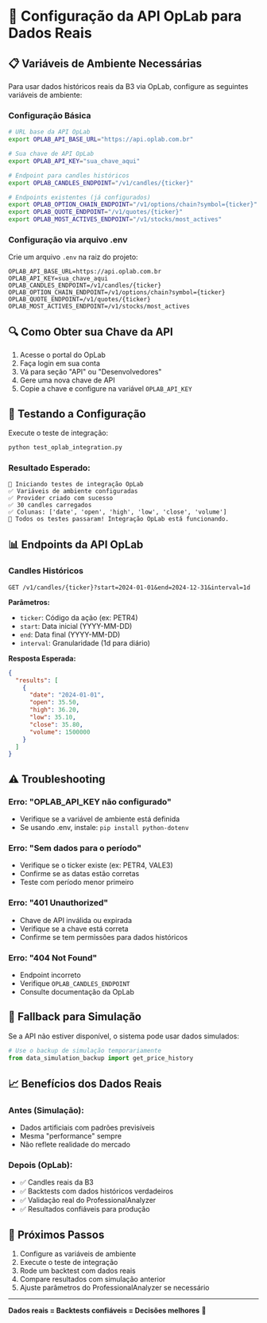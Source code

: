 # 🔧 Configuração da API OpLab para Dados Reais

## 📋 Variáveis de Ambiente Necessárias

Para usar dados históricos reais da B3 via OpLab, configure as seguintes variáveis de ambiente:

### **Configuração Básica**
```bash
# URL base da API OpLab
export OPLAB_API_BASE_URL="https://api.oplab.com.br"

# Sua chave de API OpLab
export OPLAB_API_KEY="sua_chave_aqui"

# Endpoint para candles históricos
export OPLAB_CANDLES_ENDPOINT="/v1/candles/{ticker}"

# Endpoints existentes (já configurados)
export OPLAB_OPTION_CHAIN_ENDPOINT="/v1/options/chain?symbol={ticker}"
export OPLAB_QUOTE_ENDPOINT="/v1/quotes/{ticker}"
export OPLAB_MOST_ACTIVES_ENDPOINT="/v1/stocks/most_actives"
```

### **Configuração via arquivo .env**
Crie um arquivo `.env` na raiz do projeto:

```env
OPLAB_API_BASE_URL=https://api.oplab.com.br
OPLAB_API_KEY=sua_chave_aqui
OPLAB_CANDLES_ENDPOINT=/v1/candles/{ticker}
OPLAB_OPTION_CHAIN_ENDPOINT=/v1/options/chain?symbol={ticker}
OPLAB_QUOTE_ENDPOINT=/v1/quotes/{ticker}
OPLAB_MOST_ACTIVES_ENDPOINT=/v1/stocks/most_actives
```

## 🔍 Como Obter sua Chave da API

1. Acesse o portal do OpLab
2. Faça login em sua conta
3. Vá para seção "API" ou "Desenvolvedores"
4. Gere uma nova chave de API
5. Copie a chave e configure na variável `OPLAB_API_KEY`

## 🧪 Testando a Configuração

Execute o teste de integração:

```bash
python test_oplab_integration.py
```

### **Resultado Esperado:**
```
🚀 Iniciando testes de integração OpLab
✅ Variáveis de ambiente configuradas
✅ Provider criado com sucesso
✅ 30 candles carregados
✅ Colunas: ['date', 'open', 'high', 'low', 'close', 'volume']
🎉 Todos os testes passaram! Integração OpLab está funcionando.
```

## 📊 Endpoints da API OpLab

### **Candles Históricos**
```
GET /v1/candles/{ticker}?start=2024-01-01&end=2024-12-31&interval=1d
```

**Parâmetros:**
- `ticker`: Código da ação (ex: PETR4)
- `start`: Data inicial (YYYY-MM-DD)
- `end`: Data final (YYYY-MM-DD)  
- `interval`: Granularidade (1d para diário)

**Resposta Esperada:**
```json
{
  "results": [
    {
      "date": "2024-01-01",
      "open": 35.50,
      "high": 36.20,
      "low": 35.10,
      "close": 35.80,
      "volume": 1500000
    }
  ]
}
```

## ⚠️ Troubleshooting

### **Erro: "OPLAB_API_KEY não configurado"**
- Verifique se a variável de ambiente está definida
- Se usando .env, instale: `pip install python-dotenv`

### **Erro: "Sem dados para o período"**
- Verifique se o ticker existe (ex: PETR4, VALE3)
- Confirme se as datas estão corretas
- Teste com período menor primeiro

### **Erro: "401 Unauthorized"**
- Chave de API inválida ou expirada
- Verifique se a chave está correta
- Confirme se tem permissões para dados históricos

### **Erro: "404 Not Found"**
- Endpoint incorreto
- Verifique `OPLAB_CANDLES_ENDPOINT`
- Consulte documentação da OpLab

## 🔄 Fallback para Simulação

Se a API não estiver disponível, o sistema pode usar dados simulados:

```python
# Use o backup de simulação temporariamente
from data_simulation_backup import get_price_history
```

## 📈 Benefícios dos Dados Reais

### **Antes (Simulação):**
- Dados artificiais com padrões previsíveis
- Mesma "performance" sempre
- Não reflete realidade do mercado

### **Depois (OpLab):**
- ✅ Candles reais da B3
- ✅ Backtests com dados históricos verdadeiros  
- ✅ Validação real do ProfessionalAnalyzer
- ✅ Resultados confiáveis para produção

## 🎯 Próximos Passos

1. Configure as variáveis de ambiente
2. Execute o teste de integração
3. Rode um backtest com dados reais
4. Compare resultados com simulação anterior
5. Ajuste parâmetros do ProfessionalAnalyzer se necessário

---

**Dados reais = Backtests confiáveis = Decisões melhores** 🎯
